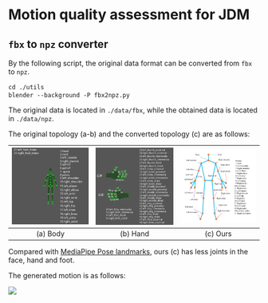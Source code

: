 # Motion quality assessment for JDM


## `fbx` to `npz` converter

By the following script, the original data format can be converted from `fbx` to `npz`.

```shell script
cd ./utils
blender --background -P fbx2npz.py
```

The original data is located in `./data/fbx`, while the obtained data is located in `./data/npz`. 

The original topology (a-b) and the converted topology (c) are as follows:

| ![](data/topology/skeleton_body.jpg) | ![](data/topology/skeleton_hand.jpg) | ![](data/topology/topology.jpg) |
| :----------------------------------: | :----------------------------------: | :-----------------------------: |
|               (a) Body               |               (b) Hand               |            (c) Ours             |


Compared with [MediaPipe Pose landmarks](https://google.github.io/mediapipe/solutions/pose.html#pose-landmark-model-blazepose-ghum-3d), ours (c) has less joints in the face, hand and foot.

The generated motion is as follows:

![](outputs/ani/ani.gif)